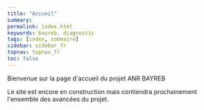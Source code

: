 ```yaml
---
title: "Accueil"
summary:
permalink: index.html
keywords: bayreb, diagnostic
tags: [index, sommaire]
sidebar: sidebar_fr
topnav: topnav_fr
toc: false
---
```


Bienvenue sur la page d'accueil du projet ANR BAYREB

Le site est encore en construction mais contiendra prochainement l'ensemble des avancées du projet.
